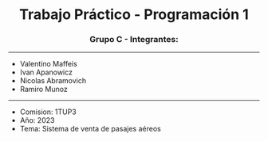 <h1 align="center">Trabajo Práctico - Programación 1</h1> 
<h3 align="center">Grupo C - Integrantes:</h3>

<hr>

- Valentino Maffeis
- Ivan Apanowicz
- Nicolas Abramovich
- Ramiro Munoz
<hr>

- Comision: 1TUP3
- Año: 2023
- Tema: Sistema de venta de pasajes aéreos
